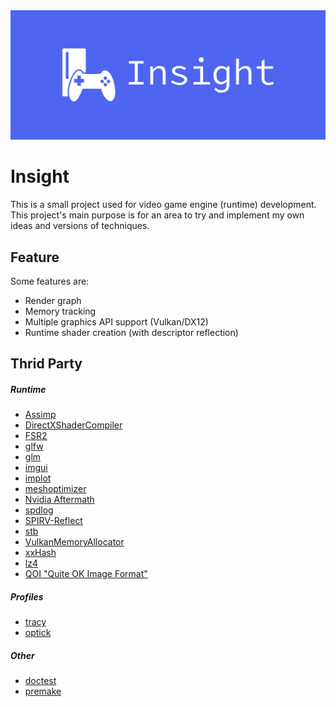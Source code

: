<img src="https://github.com/I-Hudson/Insight/blob/main/Resources/Insight/cover.png" alt="Insight Logo" style="max-width: 100%;">

# Insight
This is a small project used for video game engine (runtime) development. This project's main purpose is for an area to try and implement my own ideas and versions of techniques.

## Feature
Some features are:
- Render graph
- Memory tracking
- Multiple graphics API support (Vulkan/DX12)
- Runtime shader creation (with descriptor reflection)

## Thrid Party

##### Runtime
- [Assimp](https://github.com/assimp/assimp)
- [DirectXShaderCompiler](https://github.com/microsoft/DirectXShaderCompiler)
- [FSR2](https://gpuopen.com/fidelityfx-superresolution-2/)
- [glfw](https://www.glfw.org)
- [glm](https://github.com/g-truc/glm)
- [imgui](https://github.com/ocornut/imgui)
- [implot](https://github.com/epezent/implot)
- [meshoptimizer](https://github.com/zeux/meshoptimizer)
- [Nvidia Aftermath](https://developer.nvidia.com/nsight-aftermath)
- [spdlog](https://github.com/gabime/spdlog)
- [SPIRV-Reflect](https://github.com/KhronosGroup/SPIRV-Reflect)
- [stb](https://github.com/nothings/stb)
- [VulkanMemoryAllocator](https://github.com/GPUOpen-LibrariesAndSDKs/VulkanMemoryAllocator)
- [xxHash](https://github.com/Cyan4973/xxHash)
- [lz4](https://github.com/lz4/lz4)
- [QOI "Quite OK Image Format"](https://github.com/phoboslab/qoi)

##### Profiles
- [tracy](https://github.com/wolfpld/tracy)
- [optick](https://optick.dev)

##### Other
- [doctest](https://github.com/doctest/doctest)
- [premake](https://premake.github.io)
